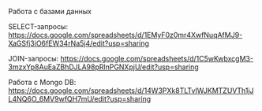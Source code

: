 Работа с базами данных

SELECT-запросы: https://docs.google.com/spreadsheets/d/1EMyF0z0mr4XwfNuqAfMJ9-XaGSfj3iO6fEW34rNa5j4/edit?usp=sharing

JOIN-запросы: https://docs.google.com/spreadsheets/d/1C5wKwbxcgM3-3mzxYp8AuEaZBhDJLA98pRlnPGNXpjU/edit?usp=sharing

Работа с Mongo DB: https://docs.google.com/spreadsheets/d/14W3PXk8TLTvIWJKMTZUVTh1jJL4NQ6O_6MV9wfQH7mU/edit?usp=sharing
